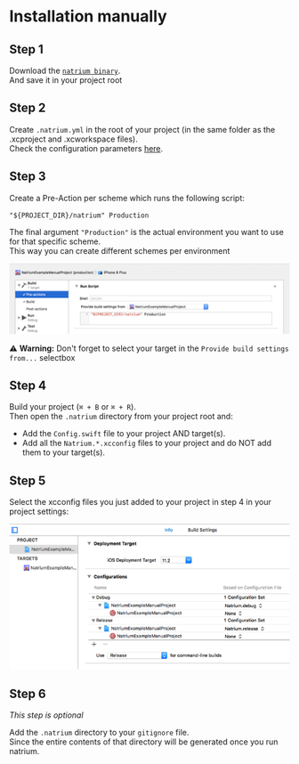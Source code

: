 
# Installation manually

## Step 1
Download the [`natrium binary`](https://github.com/e-sites/Natrium/raw/master/bin/natrium).    
And save it in your project root

## Step 2

Create `.natrium.yml` in the root of your project (in the same folder as the .xcproject and .xcworkspace files).    
Check the configuration parameters [here](#configuration).


## Step 3

Create a Pre-Action per scheme which runs the following script:

```shell
"${PROJECT_DIR}/natrium" Production
```

The final argument `"Production"` is the actual environment you want to use for that specific scheme.<br>
This way you can create different schemes per environment

![Schemes](Assets/xcode_scheme_manual.png)

⚠️ **Warning:** Don't forget to select your target in the `Provide build settings from...` selectbox

## Step 4
Build your project (`⌘ + B` or `⌘ + R`).    
Then open the `.natrium` directory from your project root and:

- Add the `Config.swift` file to your project AND target(s).
- Add all the `Natrium.*.xcconfig` files to your project and do NOT add them to your target(s).

## Step 5
Select the xcconfig files you just added to your project in step 4 in your project settings:

![Project settings](Assets/project_settings_manual.png?002)

## Step 6
_This step is optional_

Add the `.natrium` directory to your `gitignore` file.     
Since the entire contents of that directory will be generated once you run natrium.